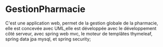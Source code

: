 # GestionPharmacie
C'est une application web, permet de la gestion globale de la pharmacie, elle est concevée avec UML,elle est développée avec le développement côté serveur, avec spring web mvc, le moteur de templâtes thymeleaf, spring data jpa mysql, et spring security;
